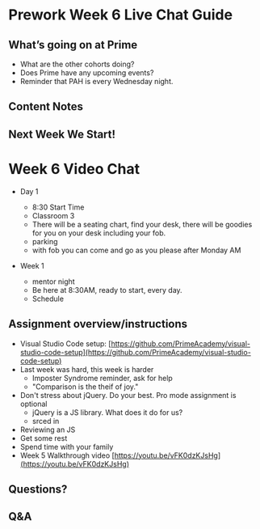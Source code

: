 # Prework Week 6 Live Chat Guide

## What’s going on at Prime

- What are the other cohorts doing?
- Does Prime have any upcoming events?
- Reminder that PAH is every Wednesday night.

## Content Notes

## Next Week We Start!
# Week 6 Video Chat
- Day 1
	- 8:30 Start Time
	- Classroom 3
	- There will be a seating chart, find your desk, there will be goodies for you on your desk including your fob.
	- parking
	- with fob you can come and go as you please after Monday AM

- Week 1
	- mentor night
	- Be here at 8:30AM, ready to start, every day. 
	- Schedule


## Assignment overview/instructions
- Visual Studio Code setup: [https://github.com/PrimeAcademy/visual-studio-code-setup](https://github.com/PrimeAcademy/visual-studio-code-setup)
- Last week was hard, this week is harder
  - Imposter Syndrome reminder, ask for help
  - "Comparison is the theif of joy."
- Don't stress about jQuery. Do your best. Pro mode assignment is optional
	- jQuery is a JS library. What does it do for us?
	- srced in
- Reviewing an JS
- Get some rest
- Spend time with your family
- Week 5 Walkthrough video [https://youtu.be/vFK0dzKJsHg](https://youtu.be/vFK0dzKJsHg)

## Questions?

## Q&A
